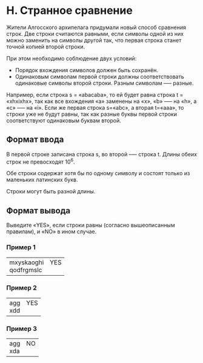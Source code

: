 # H. Странное сравнение

Жители Алгосского архипелага придумали новый способ сравнения строк. Две строки считаются равными, если символы одной из них можно заменить на символы другой так, что первая строка станет точной копией второй строки. 

При этом необходимо соблюдение двух условий:

- Порядок вхождения символов должен быть сохранён.
- Одинаковым символам первой строки должны соответствовать одинаковые символы второй строки. Разным символам —– разные.

Например, если строка s = «abacaba», то ей будет равна строка t = «xhxixhx», так как все вхождения «a» заменены на «x», «b» –— на «h», а «c» –— на «i». Если же первая строка s=«abc», а вторая t=«aaa», то строки уже не будут равны, так как разные буквы первой строки соответствуют одинаковым буквам второй.

## Формат ввода
В первой строке записана строка s, во второй –— строка t. Длины обеих строк не превосходят 10<sup>6</sup>. 

Обе строки содержат хотя бы по одному символу и состоят только из маленьких латинских букв.

Строки могут быть разной длины.


## Формат вывода

Выведите «YES», если строки равны (согласно вышеописанным правилам), и «NO» в ином случае.

### Пример 1

<table><tr>
<td>
mxyskaoghi<br>
qodfrgmslc
</td>
<td>
YES<br>
<br>
</td>
</tr></table>

### Пример 2

<table><tr>
<td>
agg<br>
xdd
</td>
<td>
YES<br>
<br>
</td>
</tr></table>

### Пример 3

<table><tr>
<td>
agg<br>
xda
</td>
<td>
NO<br>
<br>
</td>
</tr></table>






